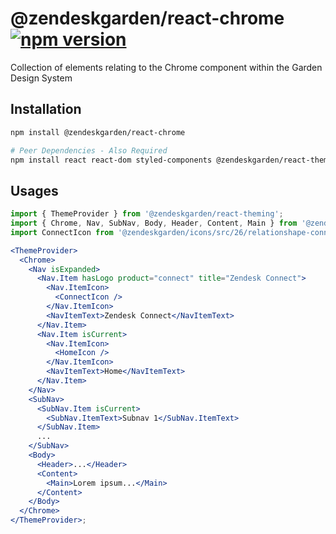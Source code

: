 # @zendeskgarden/react-chrome [![npm version](https://flat.badgen.net/npm/v/@zendeskgarden/react-chrome)](https://www.npmjs.com/package/@zendeskgarden/react-chrome)

Collection of elements relating to the Chrome component within the Garden Design System

## Installation

```sh
npm install @zendeskgarden/react-chrome

# Peer Dependencies - Also Required
npm install react react-dom styled-components @zendeskgarden/react-theming
```

## Usages

```jsx
import { ThemeProvider } from '@zendeskgarden/react-theming';
import { Chrome, Nav, SubNav, Body, Header, Content, Main } from '@zendeskgarden/react-chrome';
import ConnectIcon from '@zendeskgarden/icons/src/26/relationshape-connect.svg';

<ThemeProvider>
  <Chrome>
    <Nav isExpanded>
      <Nav.Item hasLogo product="connect" title="Zendesk Connect">
        <Nav.ItemIcon>
          <ConnectIcon />
        </Nav.ItemIcon>
        <NavItemText>Zendesk Connect</NavItemText>
      </Nav.Item>
      <Nav.Item isCurrent>
        <Nav.ItemIcon>
          <HomeIcon />
        </Nav.ItemIcon>
        <NavItemText>Home</NavItemText>
      </Nav.Item>
    </Nav>
    <SubNav>
      <SubNav.Item isCurrent>
        <SubNav.ItemText>Subnav 1</SubNav.ItemText>
      </SubNav.Item>
      ...
    </SubNav>
    <Body>
      <Header>...</Header>
      <Content>
        <Main>Lorem ipsum...</Main>
      </Content>
    </Body>
  </Chrome>
</ThemeProvider>;
```
